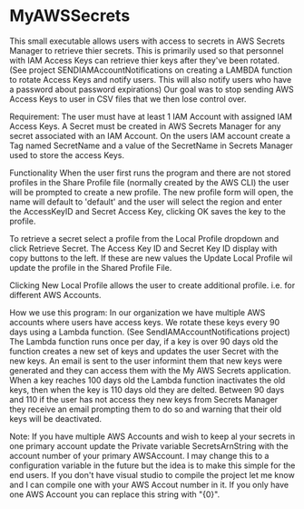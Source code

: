 # MyAWSSecrets

This small executable allows users with access to secrets in AWS Secrets Manager to retrieve thier secrets.
This is primarily used so that personnel with IAM Access Keys can retrieve thier keys after they've been rotated.
(See project SENDIAMAccountNotifications on creating a LAMBDA function to rotate Access Keys and notify users. This will also notify users who have a password about password expirations)
Our goal was to stop sending AWS Access Keys to user in CSV files that we then lose control over.

Requirement:
The user must have at least 1 IAM Account with assigned IAM Access Keys.
A Secret must be created in AWS Secrets Manager for any secret associated with an IAM Account.
On the users IAM account create a Tag named SecretName and a value of the SecretName in Secrets Manager used to store the access Keys.

Functionality
When the user first runs the program and there are not stored profiles in the Share Profile file (normally created by the AWS CLI) the user will be prompted to create a new profile. The new profile form will open, the name will default to 'default' and the user will select the region and enter the AccessKeyID and Secret Access Key, clicking OK saves the key to the profile.

To retrieve a secret select a profile from the Local Profile dropdown and click Retrieve Secret.
The Access Key ID and Secret Key ID display with copy buttons to the left.
If these are new values the Update Local Profile wil update the profile in the Shared Profile File.

Clicking New Local Profile allows the user to create additional profile. i.e. for different AWS Accounts.

How we use this program:
In our organization we have multiple AWS accounts where users have access keys. We rotate these keys every 90 days using a Lambda function. (See SendIAMAccountNotifications project)
The Lambda function runs once per day, if a key is over 90 days old the function creates a new set of keys and updates the user Secret with the new keys.
An email is sent to the user informint them that new keys were generated and they can access them with the My AWS Secrets application.
When a key reaches 100 days old the Lambda function inactivates the old keys, then when the key is 110 days old they are delted.
Between 90 days and 110 if the user has not access they new keys from Secrets Manager they receive an email prompting them to do so and warning that their old keys will be deactivated.

Note: If you have multiple AWS Accounts and wish to keep al your secrets in one primary account update the Private variable SecretsArnString with the account number of your primary AWSAccount. I may change this to a configuration variable in the future but the idea is to make this simple for the end users. If you don't have visual studio to compile the project let me know and I can compile one with your AWS Accout number in it. If you only have one AWS Account you can replace this string with "{0}".

